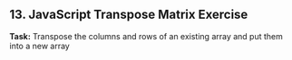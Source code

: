 ## 13. JavaScript Transpose Matrix Exercise
**Task:** 
Transpose the columns and rows of an existing array and put them into a new array
